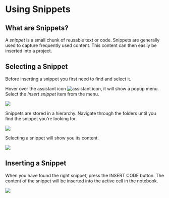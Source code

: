 # Using Snippets

## What are Snippets?

A _snippet_ is a small chunk of reusable text or code. Snippets are generally used to capture frequently used content. This content can then easily be inserted into a project.

## Selecting a Snippet

Before inserting a snippet you first need to find and select it.

Hover over the assistant icon <img alt="assistant icon" class="assistant-icon" src="../../screenshots/general/assistant-icon.png">, it will show a popup menu. Select the _Insert snippet_ item from the menu.

<img class="screenshot" src="../../screenshots/snippets-menu-insert-snippet.png">

Snippets are stored in a hierarchy. Navigate through the folders until you find the snippet you're looking for.

<img class="screenshot" src="../../screenshots/snippets-list.png">

Selecting a snippet will show you its content.

<img class="screenshot" src="../../screenshots/snippets-select.png">

## Inserting a Snippet

When you have found the right snippet, press the <span class="blue-button">INSERT CODE</span> button. The content of the snippet will be inserted into the active cell in the notebook.

<img class="screenshot" src="../../screenshots/snippets-insert.png">